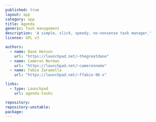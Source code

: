 ```yaml
---
published: true
layout: app
category: app
title: Agenda
generic: Task management
description: 'A simple, slick, speedy, no-nonsense task manager.'
license: GPL v3

authors: 
  - name: Dane Henson
    url: "https://launchpad.net/~thegreatdane"
  - name: Cameron Norman
    url: "https://launchpad.net/~cameronnemo"
  - name: Fabio Zaramella
    url: "https://launchpad.net/~ffabio-96-x"

links:
  - type: Launchpad
    url: agenda-tasks

repository:
repository-unstable:
package:
---
```

